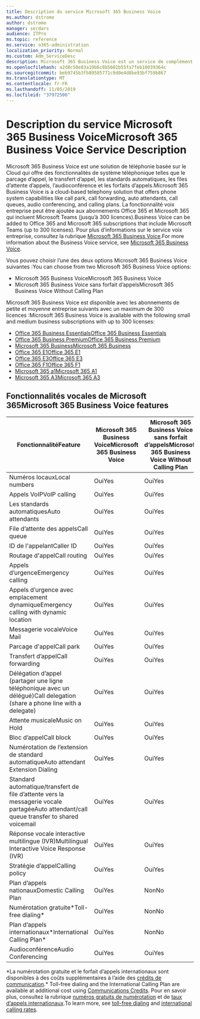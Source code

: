 ```yaml
---
title: Description du service Microsoft 365 Business Voice
ms.author: dstrome
author: dstrome
manager: serdars
audience: ITPro
ms.topic: reference
ms.service: o365-administration
localization_priority: Normal
ms.custom: Adm_ServiceDesc
description: Microsoft 365 Business Voice est un service de complément qui vous permet d’utiliser Microsoft teams pour les appels téléphoniques. Cela combine le système téléphonique, le plan d’appels nationaux, l’audioconférence et l’audioconférence.
ms.openlocfilehash: a2d8c50e83a19b6c8b5602b55fa7feb10039364c
ms.sourcegitcommit: beb9745b3fb89585771c9d0e4d8be93bf759b867
ms.translationtype: MT
ms.contentlocale: fr-FR
ms.lasthandoff: 11/05/2019
ms.locfileid: "37972506"
---
```

# <a name="microsoft-365-business-voice-service-description"></a><span data-ttu-id="828d2-104">Description du service Microsoft 365 Business Voice</span><span class="sxs-lookup"><span data-stu-id="828d2-104">Microsoft 365 Business Voice Service Description</span></span>

<span data-ttu-id="828d2-105">Microsoft 365 Business Voice est une solution de téléphonie basée sur le Cloud qui offre des fonctionnalités de système téléphonique telles que le parcage d’appel, le transfert d’appel, les standards automatiques, les files d’attente d’appels, l’audioconférence et les forfaits d’appels.</span><span class="sxs-lookup"><span data-stu-id="828d2-105">Microsoft 365 Business Voice is a cloud-based telephony solution that offers phone system capabilities like call park, call forwarding, auto attendants, call queues, audio conferencing, and calling plans.</span></span> <span data-ttu-id="828d2-106">La fonctionnalité voix entreprise peut être ajoutée aux abonnements Office 365 et Microsoft 365 qui incluent Microsoft Teams (jusqu’à 300 licences).</span><span class="sxs-lookup"><span data-stu-id="828d2-106">Business Voice can be added to Office 365 and Microsoft 365 subscriptions that include Microsoft Teams (up to 300 licenses).</span></span> <span data-ttu-id="828d2-107">Pour plus d’informations sur le service voix entreprise, consultez la rubrique [Microsoft 365 Business Voice](https://docs.microsoft.com/MicrosoftTeams/business-voice/whats-business-voice).</span><span class="sxs-lookup"><span data-stu-id="828d2-107">For more information about the Business Voice service, see [Microsoft 365 Business Voice](https://docs.microsoft.com/MicrosoftTeams/business-voice/whats-business-voice).</span></span>

<span data-ttu-id="828d2-108">Vous pouvez choisir l’une des deux options Microsoft 365 Business Voice suivantes :</span><span class="sxs-lookup"><span data-stu-id="828d2-108">You can choose from two Microsoft 365 Business Voice options:</span></span>

- <span data-ttu-id="828d2-109">Microsoft 365 Business Voice</span><span class="sxs-lookup"><span data-stu-id="828d2-109">Microsoft 365 Business Voice</span></span>
- <span data-ttu-id="828d2-110">Microsoft 365 Business Voice sans forfait d’appels</span><span class="sxs-lookup"><span data-stu-id="828d2-110">Microsoft 365 Business Voice Without Calling Plan</span></span>

<span data-ttu-id="828d2-111">Microsoft 365 Business Voice est disponible avec les abonnements de petite et moyenne entreprise suivants avec un maximum de 300 licences :</span><span class="sxs-lookup"><span data-stu-id="828d2-111">Microsoft 365 Business Voice is available with the following small and medium business subscriptions with up to 300 licenses:</span></span>

- [<span data-ttu-id="828d2-112">Office 365 Business Essentials</span><span class="sxs-lookup"><span data-stu-id="828d2-112">Office 365 Business Essentials</span></span>](office-365-platform-service-description/office-365-platform-service-description.md)
- [<span data-ttu-id="828d2-113">Office 365 Business Premium</span><span class="sxs-lookup"><span data-stu-id="828d2-113">Office 365 Business Premium</span></span>](office-365-platform-service-description/office-365-platform-service-description.md)
- [<span data-ttu-id="828d2-114">Microsoft 365 Business</span><span class="sxs-lookup"><span data-stu-id="828d2-114">Microsoft 365 Business</span></span>](microsoft-365-business-service-description.md)
- [<span data-ttu-id="828d2-115">Office 365 E1</span><span class="sxs-lookup"><span data-stu-id="828d2-115">Office 365 E1</span></span>](https://www.microsoft.com/en-us/microsoft-365/business/office-365-enterprise-e1-business-software?activetab=pivot%3aoverviewtab)
- [<span data-ttu-id="828d2-116">Office 365 E3</span><span class="sxs-lookup"><span data-stu-id="828d2-116">Office 365 E3</span></span>](https://www.microsoft.com/en-us/microsoft-365/business/office-365-enterprise-e3-business-software?activetab=pivot%3aoverviewtab)
- [<span data-ttu-id="828d2-117">Office 365 F1</span><span class="sxs-lookup"><span data-stu-id="828d2-117">Office 365 F1</span></span>](https://www.microsoft.com/en-us/microsoft-365/business/office-365-f1?activetab=pivot%3aoverviewtab)
- [<span data-ttu-id="828d2-118">Microsoft 365 a1</span><span class="sxs-lookup"><span data-stu-id="828d2-118">Microsoft 365 A1</span></span>](https://www.microsoft.com/en-us/microsoft-365/academic/compare-office-365-education-plans?activetab=tab:primaryr1)
- [<span data-ttu-id="828d2-119">Microsoft 365 A3</span><span class="sxs-lookup"><span data-stu-id="828d2-119">Microsoft 365 A3</span></span>](https://www.microsoft.com/en-us/microsoft-365/academic/compare-office-365-education-plans?activetab=tab:primaryr1)

## <a name="microsoft-365-business-voice-features"></a><span data-ttu-id="828d2-120">Fonctionnalités vocales de Microsoft 365</span><span class="sxs-lookup"><span data-stu-id="828d2-120">Microsoft 365 Business Voice features</span></span>

| <span data-ttu-id="828d2-121">**Fonctionnalité**</span><span class="sxs-lookup"><span data-stu-id="828d2-121">**Feature**</span></span>                                            | <span data-ttu-id="828d2-122">**Microsoft 365 Business Voice**</span><span class="sxs-lookup"><span data-stu-id="828d2-122">**Microsoft 365 Business Voice**</span></span> | <span data-ttu-id="828d2-123">**Microsoft 365 Business Voice sans forfait d’appels**</span><span class="sxs-lookup"><span data-stu-id="828d2-123">**Microsoft 365 Business Voice Without Calling Plan**</span></span> |
|--------------------------------------------------------|----------------------------------|-------------------------------------------------------|
| <span data-ttu-id="828d2-124">Numéros locaux</span><span class="sxs-lookup"><span data-stu-id="828d2-124">Local numbers</span></span>                                          | <span data-ttu-id="828d2-125">Oui</span><span class="sxs-lookup"><span data-stu-id="828d2-125">Yes</span></span>                              | <span data-ttu-id="828d2-126">Oui</span><span class="sxs-lookup"><span data-stu-id="828d2-126">Yes</span></span>                                                   |
| <span data-ttu-id="828d2-127">Appels VoIP</span><span class="sxs-lookup"><span data-stu-id="828d2-127">VoIP calling</span></span>                                           | <span data-ttu-id="828d2-128">Oui</span><span class="sxs-lookup"><span data-stu-id="828d2-128">Yes</span></span>                              | <span data-ttu-id="828d2-129">Oui</span><span class="sxs-lookup"><span data-stu-id="828d2-129">Yes</span></span>                                                   |
| <span data-ttu-id="828d2-130">Les standards automatiques</span><span class="sxs-lookup"><span data-stu-id="828d2-130">Auto attendants</span></span>                                        | <span data-ttu-id="828d2-131">Oui</span><span class="sxs-lookup"><span data-stu-id="828d2-131">Yes</span></span>                              | <span data-ttu-id="828d2-132">Oui</span><span class="sxs-lookup"><span data-stu-id="828d2-132">Yes</span></span>                                                   |
| <span data-ttu-id="828d2-133">File d’attente des appels</span><span class="sxs-lookup"><span data-stu-id="828d2-133">Call queue</span></span>                                             | <span data-ttu-id="828d2-134">Oui</span><span class="sxs-lookup"><span data-stu-id="828d2-134">Yes</span></span>                              | <span data-ttu-id="828d2-135">Oui</span><span class="sxs-lookup"><span data-stu-id="828d2-135">Yes</span></span>                                                   |
| <span data-ttu-id="828d2-136">ID de l'appelant</span><span class="sxs-lookup"><span data-stu-id="828d2-136">Caller ID</span></span>                                              | <span data-ttu-id="828d2-137">Oui</span><span class="sxs-lookup"><span data-stu-id="828d2-137">Yes</span></span>                              | <span data-ttu-id="828d2-138">Oui</span><span class="sxs-lookup"><span data-stu-id="828d2-138">Yes</span></span>                                                   |
| <span data-ttu-id="828d2-139">Routage d'appel</span><span class="sxs-lookup"><span data-stu-id="828d2-139">Call routing</span></span>                                           | <span data-ttu-id="828d2-140">Oui</span><span class="sxs-lookup"><span data-stu-id="828d2-140">Yes</span></span>                              | <span data-ttu-id="828d2-141">Oui</span><span class="sxs-lookup"><span data-stu-id="828d2-141">Yes</span></span>                                                   |
| <span data-ttu-id="828d2-142">Appels d’urgence</span><span class="sxs-lookup"><span data-stu-id="828d2-142">Emergency calling</span></span>                                      | <span data-ttu-id="828d2-143">Oui</span><span class="sxs-lookup"><span data-stu-id="828d2-143">Yes</span></span>                              | <span data-ttu-id="828d2-144">Oui</span><span class="sxs-lookup"><span data-stu-id="828d2-144">Yes</span></span>                                                   |
| <span data-ttu-id="828d2-145">Appels d’urgence avec emplacement dynamique</span><span class="sxs-lookup"><span data-stu-id="828d2-145">Emergency calling with dynamic location</span></span>                | <span data-ttu-id="828d2-146">Oui</span><span class="sxs-lookup"><span data-stu-id="828d2-146">Yes</span></span>                              | <span data-ttu-id="828d2-147">Oui</span><span class="sxs-lookup"><span data-stu-id="828d2-147">Yes</span></span>                                                   |
| <span data-ttu-id="828d2-148">Messagerie vocale</span><span class="sxs-lookup"><span data-stu-id="828d2-148">Voice Mail</span></span>                                             | <span data-ttu-id="828d2-149">Oui</span><span class="sxs-lookup"><span data-stu-id="828d2-149">Yes</span></span>                              | <span data-ttu-id="828d2-150">Oui</span><span class="sxs-lookup"><span data-stu-id="828d2-150">Yes</span></span>                                                   |
| <span data-ttu-id="828d2-151">Parcage d'appel</span><span class="sxs-lookup"><span data-stu-id="828d2-151">Call park</span></span>                                              | <span data-ttu-id="828d2-152">Oui</span><span class="sxs-lookup"><span data-stu-id="828d2-152">Yes</span></span>                              | <span data-ttu-id="828d2-153">Oui</span><span class="sxs-lookup"><span data-stu-id="828d2-153">Yes</span></span>                                                   |
| <span data-ttu-id="828d2-154">Transfert d’appel</span><span class="sxs-lookup"><span data-stu-id="828d2-154">Call forwarding</span></span>                                        | <span data-ttu-id="828d2-155">Oui</span><span class="sxs-lookup"><span data-stu-id="828d2-155">Yes</span></span>                              | <span data-ttu-id="828d2-156">Oui</span><span class="sxs-lookup"><span data-stu-id="828d2-156">Yes</span></span>                                                   |
| <span data-ttu-id="828d2-157">Délégation d’appel (partager une ligne téléphonique avec un délégué)</span><span class="sxs-lookup"><span data-stu-id="828d2-157">Call delegation (share a phone line with a delegate)</span></span>   | <span data-ttu-id="828d2-158">Oui</span><span class="sxs-lookup"><span data-stu-id="828d2-158">Yes</span></span>                              | <span data-ttu-id="828d2-159">Oui</span><span class="sxs-lookup"><span data-stu-id="828d2-159">Yes</span></span>                                                   |
| <span data-ttu-id="828d2-160">Attente musicale</span><span class="sxs-lookup"><span data-stu-id="828d2-160">Music on Hold</span></span>                                          | <span data-ttu-id="828d2-161">Oui</span><span class="sxs-lookup"><span data-stu-id="828d2-161">Yes</span></span>                              | <span data-ttu-id="828d2-162">Oui</span><span class="sxs-lookup"><span data-stu-id="828d2-162">Yes</span></span>                                                   |
| <span data-ttu-id="828d2-163">Bloc d’appel</span><span class="sxs-lookup"><span data-stu-id="828d2-163">Call block</span></span>                                             | <span data-ttu-id="828d2-164">Oui</span><span class="sxs-lookup"><span data-stu-id="828d2-164">Yes</span></span>                              | <span data-ttu-id="828d2-165">Oui</span><span class="sxs-lookup"><span data-stu-id="828d2-165">Yes</span></span>                                                   |
| <span data-ttu-id="828d2-166">Numérotation de l’extension de standard automatique</span><span class="sxs-lookup"><span data-stu-id="828d2-166">Auto attendant Extension Dialing</span></span>                       | <span data-ttu-id="828d2-167">Oui</span><span class="sxs-lookup"><span data-stu-id="828d2-167">Yes</span></span>                              | <span data-ttu-id="828d2-168">Oui</span><span class="sxs-lookup"><span data-stu-id="828d2-168">Yes</span></span>                                                   |
| <span data-ttu-id="828d2-169">Standard automatique/transfert de file d’attente vers la messagerie vocale partagée</span><span class="sxs-lookup"><span data-stu-id="828d2-169">Auto attendant/call queue transfer to shared voicemail</span></span> | <span data-ttu-id="828d2-170">Oui</span><span class="sxs-lookup"><span data-stu-id="828d2-170">Yes</span></span>                              | <span data-ttu-id="828d2-171">Oui</span><span class="sxs-lookup"><span data-stu-id="828d2-171">Yes</span></span>                                                   |
| <span data-ttu-id="828d2-172">Réponse vocale interactive multilingue (IVR)</span><span class="sxs-lookup"><span data-stu-id="828d2-172">Multilingual Interactive Voice Response (IVR)</span></span>          | <span data-ttu-id="828d2-173">Oui</span><span class="sxs-lookup"><span data-stu-id="828d2-173">Yes</span></span>                              | <span data-ttu-id="828d2-174">Oui</span><span class="sxs-lookup"><span data-stu-id="828d2-174">Yes</span></span>                                                   |
| <span data-ttu-id="828d2-175">Stratégie d’appel</span><span class="sxs-lookup"><span data-stu-id="828d2-175">Calling policy</span></span>                                         | <span data-ttu-id="828d2-176">Oui</span><span class="sxs-lookup"><span data-stu-id="828d2-176">Yes</span></span>                              | <span data-ttu-id="828d2-177">Oui</span><span class="sxs-lookup"><span data-stu-id="828d2-177">Yes</span></span>                                                   |
| <span data-ttu-id="828d2-178">Plan d’appels nationaux</span><span class="sxs-lookup"><span data-stu-id="828d2-178">Domestic Calling Plan</span></span>                                  | <span data-ttu-id="828d2-179">Oui</span><span class="sxs-lookup"><span data-stu-id="828d2-179">Yes</span></span>                              | <span data-ttu-id="828d2-180">Non</span><span class="sxs-lookup"><span data-stu-id="828d2-180">No</span></span>                                                    |
| <span data-ttu-id="828d2-181">Numérotation gratuite\*</span><span class="sxs-lookup"><span data-stu-id="828d2-181">Toll-free dialing\*</span></span>                                    | <span data-ttu-id="828d2-182">Oui</span><span class="sxs-lookup"><span data-stu-id="828d2-182">Yes</span></span>                              | <span data-ttu-id="828d2-183">Non</span><span class="sxs-lookup"><span data-stu-id="828d2-183">No</span></span>                                                    |
| <span data-ttu-id="828d2-184">Plan d’appels internationaux\*</span><span class="sxs-lookup"><span data-stu-id="828d2-184">International Calling Plan\*</span></span>                           | <span data-ttu-id="828d2-185">Oui</span><span class="sxs-lookup"><span data-stu-id="828d2-185">Yes</span></span>                              | <span data-ttu-id="828d2-186">Non</span><span class="sxs-lookup"><span data-stu-id="828d2-186">No</span></span>                                                    |
| <span data-ttu-id="828d2-187">Audioconférence</span><span class="sxs-lookup"><span data-stu-id="828d2-187">Audio Conferencing</span></span>                                     | <span data-ttu-id="828d2-188">Oui</span><span class="sxs-lookup"><span data-stu-id="828d2-188">Yes</span></span>                              | <span data-ttu-id="828d2-189">Oui</span><span class="sxs-lookup"><span data-stu-id="828d2-189">Yes</span></span>                                                   |
 
<span data-ttu-id="828d2-190">\*La numérotation gratuite et le forfait d’appels internationaux sont disponibles à des coûts supplémentaires à l’aide des [crédits de communication](https://docs.microsoft.com/microsoftteams/what-are-communications-credits).</span><span class="sxs-lookup"><span data-stu-id="828d2-190">\* Toll-free dialing and the International Calling Plan are available at additional cost using [Communications Credits](https://docs.microsoft.com/microsoftteams/what-are-communications-credits).</span></span> <span data-ttu-id="828d2-191">Pour en savoir plus, consultez la rubrique [numéros gratuits de numérotation](https://docs.microsoft.com/microsoftteams/toll-free-dialing-limitations-and-restrictions) et de [taux d’appels internationaux](https://products.office.com/microsoft-teams/online-meeting-solutions#Rates).</span><span class="sxs-lookup"><span data-stu-id="828d2-191">To learn more, see [toll-free dialing](https://docs.microsoft.com/microsoftteams/toll-free-dialing-limitations-and-restrictions) and [international calling rates](https://products.office.com/microsoft-teams/online-meeting-solutions#Rates).</span></span>
